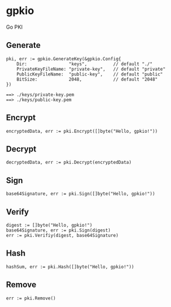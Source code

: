 # gpkio
Go PKI

## Generate
```
pki, err := gpkio.GenerateKey(&gpkio.Config{
    Dir:                "keys",          // default "./"
    PrivateKeyFileName: "private-key",   // default "private"
    PublicKeyFileName:  "public-key",    // default "public"
    BitSize:            2048,            // default "2048"
})

==> ./keys/private-key.pem
==> ./keys/public-key.pem
```

## Encrypt
```
encryptedData, err := pki.Encrypt([]byte("Hello, gpkio!"))
```

## Decrypt
```
decryptedData, err := pki.Decrypt(encryptedData)
```

## Sign
```
base64Signature, err := pki.Sign([]byte("Hello, gpkio!"))
```

## Verify
```
digest := []byte("Hello, gpkio!")
base64Signature, err := pki.Sign(digest)
err := pki.Verifiy(digest, base64Signature)
```

## Hash
```
hashSum, err := pki.Hash([]byte("Hello, gpkio!"))
```

## Remove
```
err := pki.Remove()
```
